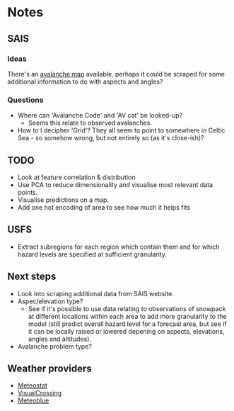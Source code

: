 # Notes

## SAIS

### Ideas

There's an [avalanche map](https://www.sais.gov.uk/avalanche_map/?area=-1&type=All) available, perhaps it could be scraped for some additional information to do with aspects and angles?

### Questions

- Where can 'Avalanche Code' and 'AV cat' be looked-up?
  - Seems this relate to observed avalanches.
- How to I decipher 'Grid'? They all seem to point to somewhere in Celtic Sea - so somehow wrong, but not entirely so (as it's close-ish)?

## TODO

- Look at feature correlation & distribution
- Use PCA to reduce dimensionality and visualise most relevant data points.
- Visualise predictions on a map.
- Add one hot encoding of area to see how much it helps fits

## USFS

- Extract subregions for each region which contain them and for which hazard levels are specified at sufficient granularity.

## Next steps

- Look into scraping additional data from SAIS website.
- Aspec/elevation type?
  - See if it's possible to use data relating to observations of snowpack at different locations within each area to add more granularity to the model (still predict overall hazard level for a forecast area, but see if it can be locally raised or lowered depening on aspects, elevations, angles and altitudes).
- Avalanche problem type?

## Weather providers

- [Meteostat](https://meteostat.net)
- [VisualCrossing](https://www.visualcrossing.com/)
- [Meteoblue](https://www.meteoblue.com)
